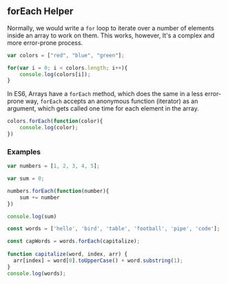 ## forEach Helper

Normally, we would write a `for` loop to iterate over a number of elements inside an array to work on them. This works, however, It's a complex and more error-prone process.

```js
var colors = ["red", "blue", "green"];

for(var i = 0; i < colors.length; i++){
	console.log(colors[i]);
}
```

In ES6, Arrays have a `forEach` method, which does the same in a less error-prone way, `forEach` accepts an anonymous function (iterator) as an argument, which gets called one time for each element in the array.

```js
colors.forEach(function(color){
	console.log(color);
})
```

### Examples 

```js
var numbers = [1, 2, 3, 4, 5];

var sum = 0;

numbers.forEach(function(number){
	sum += number
})

console.log(sum)
```

```js
const words = ['hello', 'bird', 'table', 'football', 'pipe', 'code'];

const capWords = words.forEach(capitalize);
 
function capitalize(word, index, arr) {
  arr[index] = word[0].toUpperCase() + word.substring(1);
}
console.log(words);
```
